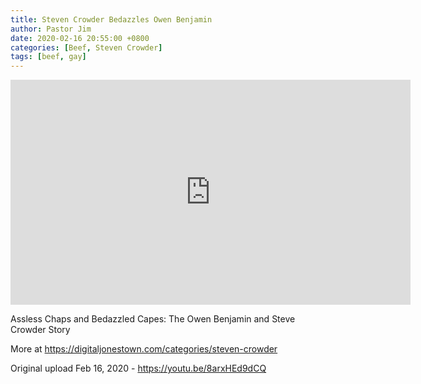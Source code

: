 ```yaml
---
title: Steven Crowder Bedazzles Owen Benjamin
author: Pastor Jim
date: 2020-02-16 20:55:00 +0800
categories: [Beef, Steven Crowder]
tags: [beef, gay]
---
```




<iframe width="640" height="360" scrolling="no" frameborder="0" style="border: none;" src="https://www.bitchute.com/embed/g8DF2gmCKf0D/"></iframe>

Assless Chaps and Bedazzled Capes: The Owen Benjamin and Steve Crowder Story



More at https://digitaljonestown.com/categories/steven-crowder



Original upload Feb 16, 2020 - https://youtu.be/8arxHEd9dCQ

